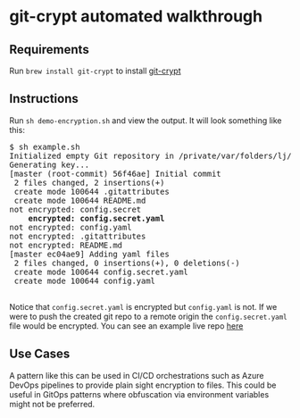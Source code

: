 # git-crypt automated walkthrough

## Requirements

Run `brew install git-crypt` to install [git-crypt](https://github.com/AGWA/git-crypt)

## Instructions

Run `sh demo-encryption.sh` and view the output. It will look something like this:

<pre>
$ sh example.sh
Initialized empty Git repository in /private/var/folders/lj/9dqdzw193jg2jhjp9x19fyb00000gn/T/git-crypt-example.qadG8zCJ/.git/
Generating key...
[master (root-commit) 56f46ae] Initial commit
 2 files changed, 2 insertions(+)
 create mode 100644 .gitattributes
 create mode 100644 README.md
not encrypted: config.secret
    <b>encrypted: config.secret.yaml</b>
not encrypted: config.yaml
not encrypted: .gitattributes
not encrypted: README.md
[master ec04ae9] Adding yaml files
 2 files changed, 0 insertions(+), 0 deletions(-)
 create mode 100644 config.secret.yaml
 create mode 100644 config.yaml
 </pre>

 Notice that `config.secret.yaml` is encrypted but `config.yaml` is not. If we were to push the created git repo to a remote origin the `config.secret.yaml` file would be encrypted. You can see an example live repo [here](https://github.com/andrebriggs/secrets-demo-example)

## Use Cases

 A pattern like this can be used in CI/CD orchestrations such as Azure DevOps pipelines to provide plain sight encryption to files. This could be useful in GitOps patterns where obfuscation via environment variables might not be preferred.
